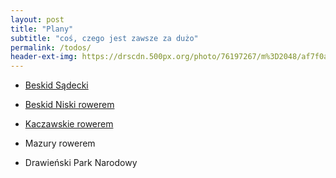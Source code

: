 ```yaml
---
layout: post
title: "Plany"
subtitle: "coś, czego jest zawsze za dużo" 
permalink: /todos/
header-ext-img: https://drscdn.500px.org/photo/76197267/m%3D2048/af7f0a557aa3f95ca5d3e595bd929832
---
```


* [Beskid Sądecki](/todos/beskid-sadecki)

* [Beskid Niski rowerem](/todos/beskid-niski-rowerem)

* [Kaczawskie rowerem](/todos/gory-kaczawskie-rowerem)

* Mazury rowerem

* Drawieński Park Narodowy

